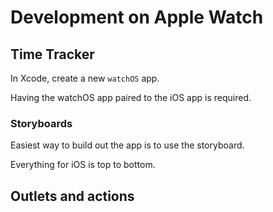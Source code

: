 # Development on Apple Watch

## Time Tracker

In Xcode, create a new `watchOS` app.

Having the watchOS app paired to the iOS app is required.

### Storyboards

Easiest way to build out the app is to use the storyboard.

Everything for iOS is top to bottom.

## Outlets and actions
